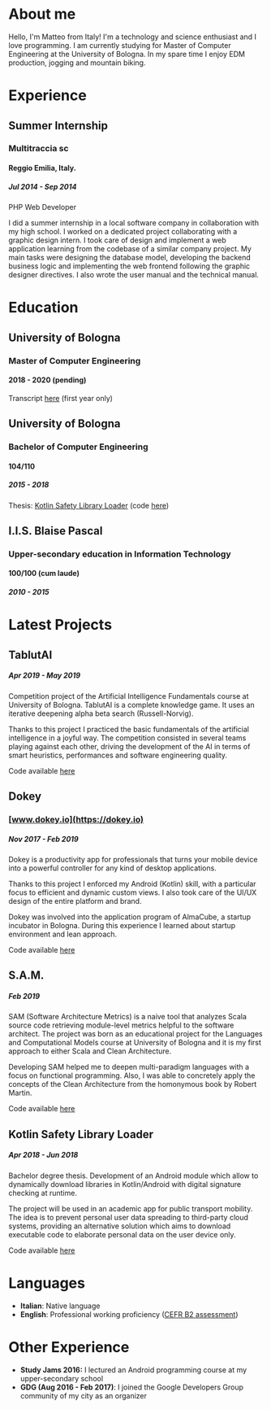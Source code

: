 # About me

Hello, I'm Matteo from Italy! I'm a technology and science enthusiast and I love programming.
I am currently studying for Master of Computer Engineering at the University of Bologna.
In my spare time I enjoy EDM production, jogging and mountain biking.

# Experience

## Summer Internship
### Multitraccia sc
#### Reggio Emilia, Italy.
##### Jul 2014 - Sep 2014

PHP Web Developer

I did a summer internship in a local software company in collaboration with my high school. I worked on a dedicated project collaborating with a graphic design intern. I took care of design and implement a web application learning from the codebase of a similar company project. My main tasks were designing the database model, developing the backend business logic and implementing the web frontend following the graphic designer directives. I also wrote the user manual and the technical manual.

# Education

## University of Bologna
### Master of Computer Engineering
#### 2018 - 2020 (pending)

Transcript [here](res/Transcript-master-1year.pdf) (first year only)

## University of Bologna
### Bachelor of Computer Engineering
#### 104/110
##### 2015 - 2018

Thesis: [Kotlin Safety Library Loader](res/Thesis.pdf) (code [here](https://github.com/arabello/KSLL))

## I.I.S. Blaise Pascal
### Upper-secondary education in Information Technology
#### 100/100 (cum laude)
##### 2010 - 2015

# Latest Projects

## TablutAI
##### Apr 2019 - May 2019

Competition project of the Artificial Intelligence Fundamentals course at University of Bologna. TablutAI is a complete knowledge game. It uses an iterative deepening alpha beta search (Russell-Norvig).

Thanks to this project I practiced the basic fundamentals of the artificial intelligence in a joyful way. The competition consisted in several teams playing against each other, driving the development of the AI in terms of smart heuristics, performances and software engineering quality.

Code available [here](https://github.com/arabello/tablutai)

## Dokey
### [www.dokey.io](https://dokey.io)
##### Nov 2017 - Feb 2019

Dokey is a productivity app for professionals that turns your mobile device into a powerful controller for any kind of desktop applications.

Thanks to this project I enforced my Android (Kotlin) skill, with a particular focus to efficient and dynamic custom views. I also took care of the UI/UX design of the entire platform and brand.

Dokey was involved into the application program of AlmaCube, a startup incubator in Bologna. During this experience I learned about startup environment and lean approach.

Code available [here](https://github.com/arabello/dokey-android)

## S.A.M.
##### Feb 2019

SAM (Software Architecture Metrics) is a naive tool that analyzes Scala source code retrieving module-level metrics helpful to the software architect. The project was born as an educational project for the Languages and Computational Models course at University of Bologna and it is my first approach to either Scala and Clean Architecture.

Developing SAM helped me to deepen multi-paradigm languages with a focus on functional programming. Also, I was able to concretely apply the concepts of the Clean Architecture from the homonymous book by Robert Martin.

Code available [here](https://github.com/arabello/sam)

## Kotlin Safety Library Loader
##### Apr 2018 - Jun 2018

Bachelor degree thesis. Development of an Android module which allow to dynamically download libraries in Kotlin/Android with digital signature checking at runtime. 

The project will be used in an academic app for public transport mobility. The idea is to prevent personal user data spreading to third-party cloud systems, providing an alternative solution which aims to download executable code to elaborate personal data on the user device only.

Code available [here](https://github.com/arabello/KSLL)

# Languages

- __Italian__: Native language
- __English__: Professional working proficiency ([CEFR B2 assessment](res/CEFR-B2-assessment.pdf))

# Other Experience

- __Study Jams 2016:__ I lectured an Android programming course at my upper-secondary school
- __GDG (Aug 2016 - Feb 2017)__: I joined the Google Developers Group community of my city as an organizer
